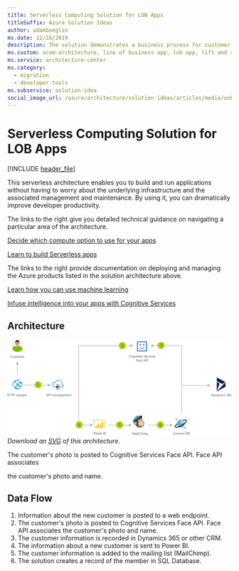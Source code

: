 ```yaml
---
title: Serverless Computing Solution for LOB Apps
titleSuffix: Azure Solution Ideas
author: adamboeglin
ms.date: 12/16/2019
description: The solution demonstrates a business process for customer onboarding. This serverless architecture enables you to build and run applications without having to worry about the underlying infrastructure and the associated management and maintenance. By using it, you can dramatically improve developer productivity.
ms.custom: acom-architecture, line of business app, lob app, lift and shift cloud strategy, cloud migration, cloud innovation, lift and shift solution, lift and shift strategy, interactive-diagram, 'https://azure.microsoft.com/solutions/architecture/onboarding-customers-with-a-cloud-native-serverless-architecture/'
ms.service: architecture-center
ms.category:
  - migration
  - developer-tools
ms.subservice: solution-idea
social_image_url: /azure/architecture/solution-ideas/articles/media/onboarding-customers-with-a-cloud-native-serverless-architecture.png
---
```


# Serverless Computing Solution for LOB Apps

[!INCLUDE [header_file](../../../includes/sol-idea-header.md)]

This serverless architecture enables you to build and run applications without having to worry about the underlying infrastructure and the associated management and maintenance. By using it, you can dramatically improve developer productivity.

The links to the right give you detailed technical guidance on navigating a particular area of the architecture.

[Decide which compute option to use for your apps](../../guide/technology-choices/compute-decision-tree.md)

[Learn to build Serverless apps](https://docs.microsoft.com/azure/azure-functions)

The links to the right provide documentation on deploying and managing the Azure products listed in the solution architecture above.

[Learn how you can use machine learning](https://docs.microsoft.com/azure/machine-learning/preview)

[Infuse intelligence into your apps with Cognitive Services](https://docs.microsoft.com/azure/cognitive-services)

## Architecture

![Architecture Diagram](../media/onboarding-customers-with-a-cloud-native-serverless-architecture.png)
*Download an [SVG](../media/onboarding-customers-with-a-cloud-native-serverless-architecture.svg) of this architecture.*
<div class="architecture-tooltip-content" id="architecture-tooltip-2">
<p>The customer's photo is posted to Cognitive Services Face API. Face API associates

the customer's photo and name.</p>
</div>

## Data Flow

1. Information about the new customer is posted to a web endpoint.
1. The customer's photo is posted to Cognitive Services Face API. Face API associates the customer's photo and name.
1. The customer information is recorded in Dynamics 365 or other CRM.
1. The information about a new customer is sent to Power BI.
1. The customer information is added to the mailing list (MailChimp).
1. The solution creates a record of the member in SQL Database.
